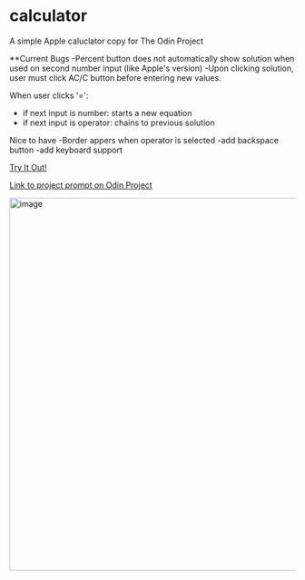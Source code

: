 # calculator
A simple Apple caluclator copy for The Odin Project

**Current Bugs
-Percent button does not automatically show solution when used on second number input (like Apple's version)
-Upon clicking solution, user must click AC/C button before entering new values.

When user clicks '=': 
- if next input is number: starts a new equation
- if next input is operator: chains to previous solution

Nice to have
-Border appers when operator is selected
-add backspace button
-add keyboard support

[Try It Out!](https://gnub33.github.io/calculator/)


[Link to project prompt on Odin Project](https://www.theodinproject.com/lessons/foundations-calculator)

<img width="657" alt="image" src="https://user-images.githubusercontent.com/47507141/173406272-df32f91c-a298-45f0-a507-ef7881a0ec42.png">


